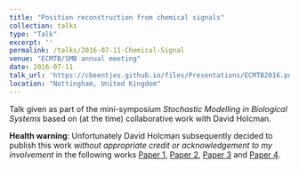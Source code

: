 ```yaml
---
title: "Position reconstruction from chemical signals"
collection: talks
type: "Talk"
excerpt: ''
permalink: /talks/2016-07-11-Chemical-Signal
venue: "ECMTB/SMB annual meeting"
date: 2016-07-11
talk_url: 'https://cbeentjes.github.io/files/Presentations/ECMTB2016.pdf'
location: "Nottingham, United Kingdom"
---
```


Talk given as part of the mini-symposium *Stochastic Modelling in Biological Systems* based on (at the time) collaborative work with David Holcman.

**Health warning**: Unfortunately David Holcman subsequently decided to publish this work *without appropriate credit or acknowledgement to my involvement* in the following works [Paper 1](https://www.nature.com/articles/s41598-018-19355-5), [Paper 2](https://www.sciencedirect.com/science/article/pii/S0021999117308252), [Paper 3](https://arxiv.org/abs/1911.02907) and [Paper 4](https://arxiv.org/abs/2001.01562).
